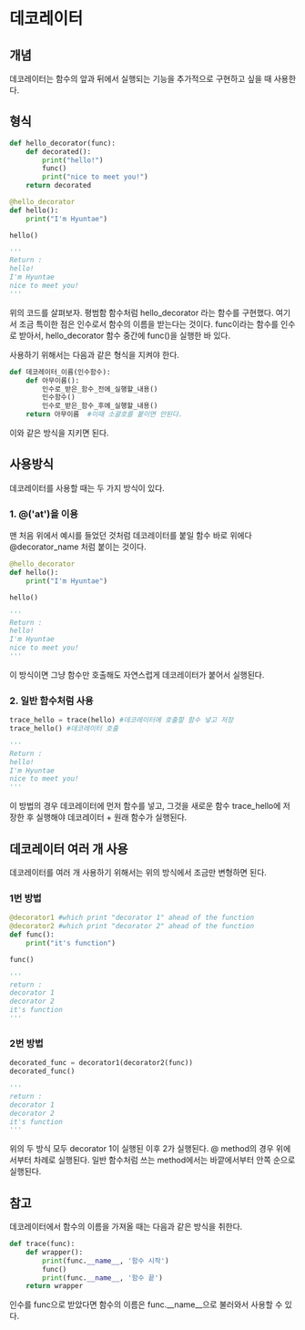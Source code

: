 # 데코레이터

## 개념
데코레이터는 함수의 앞과 뒤에서 실행되는 기능을 추가적으로 구현하고 싶을 때 사용한다.


## 형식
```py
def hello_decorator(func):
    def decorated():
        print("hello!")
        func()
        print("nice to meet you!")
    return decorated

@hello_decorator
def hello():
    print("I'm Hyuntae")

hello()

'''
Return :
hello!
I'm Hyuntae
nice to meet you!
'''
```

위의 코드를 살펴보자. 평범함 함수처럼 hello_decorator 라는 함수를 구현했다. 여기서 조금 특이한 점은 인수로서 함수의 이름을 받는다는 것이다. func이라는 함수를 인수로 받아서, hello_decorator 함수 중간에 func()을 실행한 바 있다. 

사용하기 위해서는 다음과 같은 형식을 지켜야 한다.

```py
def 데코레이터_이름(인수함수):
    def 아무이름():
        인수로_받은_함수_전에_실행할_내용()
        인수함수()
        인수로_받은_함수_후에_실행할_내용()
    return 아무이름  #이때 소괄호를 붙이면 안된다.
```

이와 같은 방식을 지키면 된다.

## 사용방식

데코레이터를 사용할 때는 두 가지 방식이 있다. 

### 1. @('at')을 이용

맨 처음 위에서 예시를 들었던 것처럼 데코레이터를 붙일 함수 바로 위에다 @decorator_name 처럼 붙이는 것이다. 

```py
@hello_decorator
def hello():
    print("I'm Hyuntae")

hello()

'''
Return :
hello!
I'm Hyuntae
nice to meet you!
'''
```

이 방식이면 그냥 함수만 호출해도 자연스럽게 데코레이터가 붙어서 실행된다.

### 2. 일반 함수처럼 사용

```py
trace_hello = trace(hello) #데코레이터에 호출할 함수 넣고 저장
trace_hello() #데코레이터 호출

'''
Return :
hello!
I'm Hyuntae
nice to meet you!
'''
```
이 방법의 경우 데코레이터에 먼저 함수를 넣고, 그것을 새로운 함수 trace_hello에 저장한 후 실행해야 데코레이터 + 원래 함수가 실행된다.


## 데코레이터 여러 개 사용

데코레이터를 여러 개 사용하기 위해서는 위의 방식에서 조금만 변형하면 된다. 

### 1번 방법
```py
@decorator1 #which print "decorator 1" ahead of the function
@decorator2 #which print "decorator 2" ahead of the function
def func():
    print("it's function")

func()

'''
return :
decorator 1
decorator 2
it's function
'''
```

### 2번 방법
```py
decorated_func = decorator1(decorator2(func))
decorated_func()

'''
return :
decorator 1
decorator 2
it's function
'''
```

위의 두 방식 모두 decorator 1이 실행된 이후 2가 실행된다. @ method의 경우 위에서부터 차례로 실행된다. 일반 함수처럼 쓰는 method에서는 바깥에서부터 안쪽 순으로 실행된다.

## 참고

데코레이터에서 함수의 이름을 가져올 때는 다음과 같은 방식을 취한다. 

```py
def trace(func):
    def wrapper():
        print(func.__name__, '함수 시작')
        func()
        print(func.__name__, '함수 끝')
    return wrapper 
```

인수를 func으로 받았다면 함수의 이름은 func.__name__으로 불러와서 사용할 수 있다.

